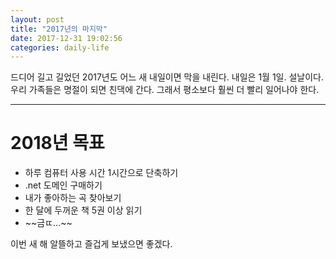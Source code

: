 ```yaml
---
layout: post
title: "2017년의 마지막"
date: 2017-12-31 19:02:56
categories: daily-life
---
```


드디어 길고 길었던 2017년도 어느 새 내일이면 막을 내린다. 내일은 1월 1일. 설날이다. 우리 가족들은 명절이 되면 친댁에 간다. 그래서 평소보다 훨씬 더 빨리 일어나야 한다.

---

# 2018년 목표

<ul>
	<li>하루 컴퓨터 사용 시간 1시간으로 단축하기</li>
	<li>.net 도메인 구매하기</li>
	<li>내가 좋아하는 곡 찾아보기</li>
	<li>한 달에 두꺼운 책 5권 이상 읽기</li>
	<li>~~금ㄸ...~~</li>
</ul>

이번 새 해 알뜰하고 즐겁게 보냈으면 좋겠다.


 
 
 
 
